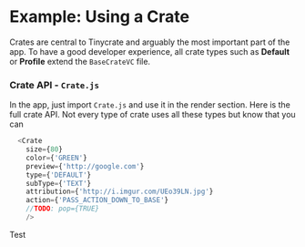 # Example: Using a Crate

Crates are central to Tinycrate and arguably the most important part of the app. To have a good developer experience, all crate types such as **Default** or **Profile** extend the `BaseCrateVC` file.

### Crate API - `Crate.js`

In the app, just import `Crate.js` and use it in the render section. Here is the full crate API. Not every type of crate uses all these types but know that you can

```js
  <Crate
    size={80}
    color={'GREEN'}
    preview={'http://google.com'}
    type={'DEFAULT'}
    subType={'TEXT'}
    attribution={'http://i.imgur.com/UEo39LN.jpg'}
    action={'PASS_ACTION_DOWN_TO_BASE'}
    //TODO: pop={TRUE}
    />
```

Test
